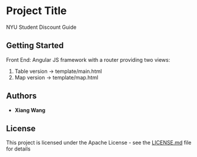 # Project Title

NYU Student Discount Guide

## Getting Started

Front End: Angular JS framework with a router providing two views:
 
1. Table version -> template/main.html 
2. Map version -> template/map.html

## Authors

* **Xiang Wang** 

## License

This project is licensed under the Apache License - see the [LICENSE.md](LICENSE.md) file for details

